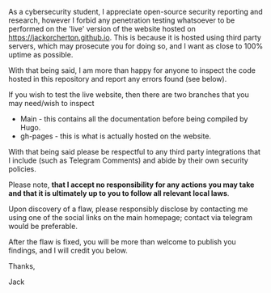 As a cybersecurity student, I appreciate open-source security reporting and research, however I forbid any penetration testing whatsoever to be performed on the 'live' version of the website hosted on https://jackorcherton.github.io. This is because it is hosted using third party servers, which may prosecute you for doing so, and I want as close to 100% uptime as possible.

With that being said, I am more than happy for anyone to inspect the code hosted in this repository and report any errors found (see below).

If you wish to test the live website, then there are two branches that you may need/wish to inspect

- Main - this contains all the documentation before being compiled by Hugo.
- gh-pages - this is what is actually hosted on the website.

With that being said please be respectful to any third party integrations that I include (such as Telegram Comments) and abide by their own security policies.

Please note, **that I accept no responsibility for any actions you may take and that it is ultimately up to you to follow all relevant local laws**.

Upon discovery of a flaw, please responsibly disclose by contacting me using one of the social links on the main homepage; contact via telegram would be preferable.

After the flaw is fixed, you will be more than welcome to publish you findings, and I will credit you below.

Thanks,

Jack

